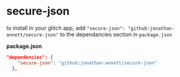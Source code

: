 secure-json
===

to install  in your glitch app, add ` "secure-json": "github:jonathan-annett/secure-json" ` to the dependancies section in `package.json`


**package.json**

```json
"dependencies": {
    "secure-json": "github:jonathan-annett/secure-json" 
  },
```

